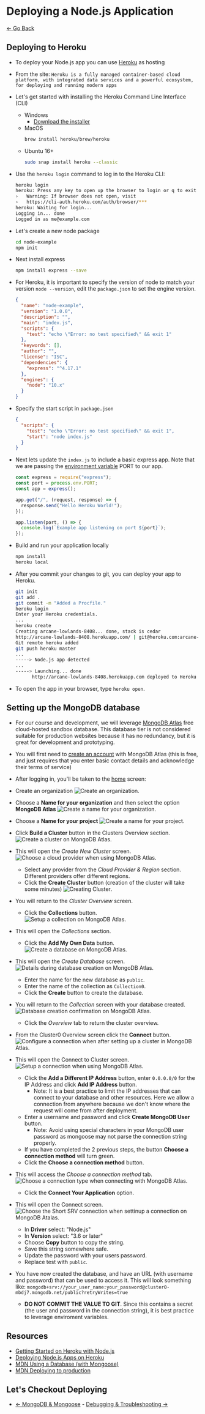 # Deploying a Node.js Application

[<- Go Back](mongodb.md)

## Deploying to Heroku

- To deploy your Node.js app you can use [Heroku](https://heroku.com) as hosting
- From the site: `Heroku is a fully managed container-based cloud platform, with integrated data services and a powerful ecosystem, for deploying and running modern apps`
- Let's get started with installing the Heroku Command Line Interface (CLI)
  - Windows
    - [Download the installer](https://devcenter.heroku.com/articles/getting-started-with-nodejs#set-up)
  - MacOS
    ```bash
    brew install heroku/brew/heroku
    ```
  - Ubuntu 16+
    ```bash
    sudo snap install heroku --classic
    ```
- Use the `heroku login` command to log in to the Heroku CLI:
  ```bash
  heroku login
  heroku: Press any key to open up the browser to login or q to exit
  ›   Warning: If browser does not open, visit
  ›   https://cli-auth.heroku.com/auth/browser/***
  heroku: Waiting for login...
  Logging in... done
  Logged in as me@example.com
  ```
- Let's create a new node package
  ```bash
  cd node-example
  npm init
  ```
- Next install express
  ```bash
  npm install express --save
  ```
- For Heroku, it is important to specify the version of node to match your version `node --version`, edit the `package.json` to set the engine version.
  ```json
  {
    "name": "node-example",
    "version": "1.0.0",
    "description": "",
    "main": "index.js",
    "scripts": {
      "test": "echo \"Error: no test specified\" && exit 1"
    },
    "keywords": [],
    "author": "",
    "license": "ISC",
    "dependencies": {
      "express": "^4.17.1"
    },
    "engines": {
      "node": "10.x"
    }
  }
  ```
- Specify the start script in `package.json`
  ```json
  {
    "scripts": {
      "test": "echo \"Error: no test specified\" && exit 1",
      "start": "node index.js"
    }
  }
  ```
- Next lets update the `index.js` to include a basic express app. Note that we are passing the [environment variable](https://nodejs.org/dist/latest-v8.x/docs/api/process.html#process_process_env) PORT to our app.

  ```js
  const express = require("express");
  const port = process.env.PORT;
  const app = express();

  app.get("/", (request, response) => {
    response.send("Hello Heroku World!");
  });

  app.listen(port, () => {
    console.log(`Example app listening on port ${port}`);
  });
  ```

- Build and run your application locally
  ```bash
  npm install
  heroku local
  ```
- After you commit your changes to git, you can deploy your app to Heroku.

  ```bash
  git init
  git add .
  git commit -m "Added a Procfile."
  heroku login
  Enter your Heroku credentials.
  ...
  heroku create
  Creating arcane-lowlands-8408... done, stack is cedar
  http://arcane-lowlands-8408.herokuapp.com/ | git@heroku.com:arcane-lowlands-8408.git
  Git remote heroku added
  git push heroku master
  ...
  -----> Node.js app detected
  ...
  -----> Launching... done
        http://arcane-lowlands-8408.herokuapp.com deployed to Heroku

  ```

- To open the app in your browser, type `heroku open`.

## Setting up the MongoDB database

- For our course and development, we will leverage [MongoDB Atlas](https://www.mongodb.com/cloud/atlas) free cloud-hosted sandbox database. This database tier is not considered suitable for production websites because it has no redundancy, but it is great for development and prototyping.
- You will first need to [create an account](https://www.mongodb.com/cloud/atlas/register) with MongoDB Atlas (this is free, and just requires that you enter basic contact details and acknowledge their terms of service)
- After logging in, you'll be taken to the [home](https://cloud.mongodb.com/v2) screen:

- Create an organization ![Create an organization.](resources/images/deploy/MongoDB_Atlas_-_CreateOrganization.jpg)

- Choose a **Name for your organization** and then select the option **MongoDB Atlas** ![Create a name for your organization.](resources/images/deploy/MongoDB_Atlas_-_SelectMongoDBAtlas.jpg)

- Choose a **Name for your project** ![Create a name for your project.](resources/images/deploy/MongoDB_Atlas_-_CreateProject.jpg)

- Click **Build a Cluster** button in the Clusters Overview section.
  ![Create a cluster on MongoDB Atlas.](resources/images/deploy/MongoDB_Atlas_-_CreateCluster.jpg)
- This will open the _Create New Cluster_ screen.
  ![Choose a cloud provider when using MongoDB Atlas.](resources/images/deploy/MongoDB_Atlas_-_ChooseProviderRegion.jpg)
  - Select any provider from the _Cloud Provider & Region_ section. Different providers offer different regions.
  - Click the **Create Cluster** button (creation of the cluster will take some minutes) ![Creating Cluster](resources/images/deploy/MongoDB_Atlas_-_CreatingCluster.jpg).
- You will return to the _Cluster Overview_ screen.
  - Click the **Collections** button.
    ![Setup a collection on MongoDB Atlas.](resources/images/deploy/MongoDB_Atlas_-_CreateCollection.jpg)
- This will open the _Collections_ section.
  - Click the **Add My Own Data** button.
    ![Create a database on MongoDB Atlas.](resources/images/deploy/MongoDB_Atlas_-_CreateDatabase.jpg)
- This will open the _Create Database_ screen.
  ![Details during database creation on MongoDB Atlas.](resources/images/deploy/MongoDB_Atlas_-_DatabaseDetails.jpg)
  - Enter the name for the new database as `public`.
  - Enter the name of the collection as `Collection0`.
  - Click the **Create** button to create the database.
- You will return to the _Collection_ screen with your database created.
  ![Database creation confirmation on MongoDB Atlas.](resources/images/deploy/MongoDB_Atlas_-_DatabaseCreated.jpg)
  - Click the _Overview_ tab to return the cluster overview.
- From the Cluster0 Overview screen click the **Connect** button.
  ![Configure a connection when after setting up a cluster in MongoDB Atlas.](resources/images/deploy/MongoDB_Atlas_-_Connectbutton.jpg)
- This will open the Connect to Cluster screen.
  ![Setup a connection when using MongoDB Atlas.](resources/images/deploy/MongoDB_Atlas_-_ConnectCluster.jpg)
  - Click the **Add a Different IP Address** button, enter `0.0.0.0/0` for the IP Address and click **Add IP Address** button.
    - Note: It is a best practice to limit the IP addresses that can connect to your database and other resources. Here we allow a connection from anywhere because we don't know where the request will come from after deployment.
  - Enter a username and password and click **Create MongoDB User** button.
    - Note: Avoid using special characters in your MongoDB user password as mongoose may not parse the connection string properly.
  - If you have completed the 2 previous steps, the button **Choose a connection method** will turn green.
  - Click the **Choose a connection method** button.
- This will access the _Choose a connection method_ tab.
  ![Choose a connection type when connecting with MongoDB Atlas.](resources/images/deploy/MongoDB_Atlas_-_ChooseAConnectionMethod.jpg)
  - Click the **Connect Your Application** option.
- This will open the Connect screen.
  ![Choose the Short SRV connection when settinup a connection on MongoDB Atalas.](resources/images/deploy/MongoDB_Atlas_-_ConnectForShortSRV.jpg)
  - In **Driver** select: "Node.js"
  - In **Version** select: "3.6 or later"
  - Choose **Copy** button to copy the string.
  - Save this string somewhere safe.
  - Update the password with your users password.
  - Replace test with `public`.
- You have now created the database, and have an URL (with username and password) that can be used to access it. This will look something like: `mongodb+srv://your_user_name:your_password@cluster0-mbdj7.mongodb.net/public?retryWrites=true`
  - **DO NOT COMMIT THE VALUE TO GIT**. Since this contains a secret (the user and password in the connection string), it is best practice to leverage enviroment variables.

## Resources

- [Getting Started on Heroku with Node.js](https://devcenter.heroku.com/articles/getting-started-with-nodejs#introduction)
- [Deploying Node.js Apps on Heroku](https://devcenter.heroku.com/articles/deploying-nodejs)
- [MDN Using a Database (with Mongoose)](https://developer.mozilla.org/en-US/docs/Learn/Server-side/Express_Nodejs/mongoose)
- [MDN Deploying to production](https://developer.mozilla.org/en-US/docs/Learn/Server-side/Express_Nodejs/deployment)

## Let's Checkout Deploying

- [<- MongoDB & Mongoose](mongodb.md) - [Debugging & Troubleshooting ->](debug.md)
